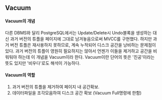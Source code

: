 ## Vacuum

#### Vacuum의 개념
다른 DBMS와 달리 PostgreSQL에서는 Update/Delete시 Undo블록을 생성하는 대신 과거 버전의 튜플을 페이지에 그대로 남겨놓음으로써 MVCC를 구현했다. 하지만 과거 버전 튜플은 재사용하지 못하므로, 계속 누적되어 디스크 공간을 낭비하는 문제점이 있다. 과거 버전의 튜플이 영원히 필요하지는 않아서 언젠가 이들을 제거하고 공간을 비워둬야 하는데 이 개념을 Vacuum이라 한다. Vacuum이란 단어의 뜻은 '진공'이라는 뜻도 있지만 '비우다'로도 해석이 가능하다.

#### Vacuum의 역할
1. 과거 버전의 튜플을 제거하여 페이지 내 공간확보.
2. 데이터파일을 조각모음하여 디스크 공간 확보 (Vacuum Full명령에 한함)
